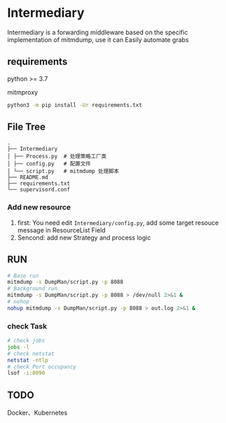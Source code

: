 # Intermediary

Intermediary is a forwarding middleware based on the specific implementation 
of mitmdump, use it can Easily automate grabs

## requirements

python >= 3.7

mitmproxy

```bash
python3 -m pip install -Ur requirements.txt
```

## File Tree

```text
.
├── Intermediary
│ ├── Process.py  # 处理策略工厂类
│ ├── config.py   # 配置文件
│ └── script.py   # mitmdump 处理脚本
├── README.md
├── requirements.txt
└── supervisord.conf
```

### Add new resource

1. first: You need edit  `Intermediary/config.py`, add some target resouce message in ResourceList Field
2. Sencond: add new Strategy and process logic

## RUN

```bash
# Base run
mitmdump -s DumpMan/script.py -p 8088
# Background run
mitmdump -s DumpMan/script.py -p 8088 > /dev/null 2>&1 &
# nohop
nohup mitmdump -s DumpMan/script.py -p 8088 > out.log 2>&1 &
```

### check Task

```bash 
# check jobs 
jobs -l
# check netstat
netstat -ntlp
# check Port occupancy
lsof -i:8090 
```

## TODO

Docker、Kubernetes 
